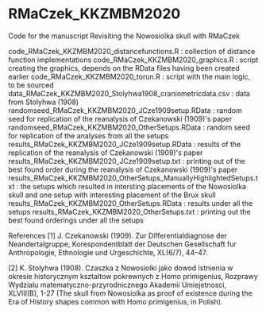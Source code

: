 # RMaCzek_KKZMBM2020
Code for the manuscript Revisiting the Nowosiolka skull with RMaCzek

code_RMaCzek_KKZMBM2020_distancefunctions.R : collection of distance function implementations
code_RMaCzek_KKZMBM2020_graphics.R : script creating the graphics, depends on the RData files having been created earlier
code_RMaCzek_KKZMBM2020_torun.R : script with the main logic, to be sourced
data_RMaCzek_KKZMBM2020_Stolyhwa1908_craniometricdata.csv : data from Stolyhwa (1908)
randomseed_RMaCzek_KKZMBM2020_JCze1909setup.RData : random seed for replication of the reanalysis of Czekanowski (1909)'s paper
randomseed_RMaCzek_KKZMBM2020_OtherSetups.RData : random seed for replication of the analyses from all the setups
results_RMaCzek_KKZMBM2020_JCze1909setup.RData : results of the replication of the reanalysis of Czekanowski (1909)'s paper
results_RMaCzek_KKZMBM2020_JCze1909setup.txt : printing out of the best found order during the reanalysis of Czekanowski (1909)'s paper
results_RMaCzek_KKZMBM2020_OtherSetups_ManuallyHighlightedSetups.txt : the setups which resulted in intersting placements of the Nowosiolka skull and one setup with interesting placement of the Brux skull
results_RMaCzek_KKZMBM2020_OtherSetups.RData : results under all the setups
results_RMaCzek_KKZMBM2020_OtherSetups.txt : printing out the best found orderings under all the setups

References
[1] J. Czekanowski (1909). Zur Differentialdiagnose der Neandertalgruppe, Korespondentblatt der Deutschen Gesellschaft fur Anthropologie, Ethnologie und Urgeschichte, XL(6/7), 44-47.

[2] K. Stolyhwa (1908). Czaszka z Nowosiolki jako dowod istnienia w okresie historycznym ksztaltow pokrewnych z Homo primigenius, Rozprawy Wydzialu matematyczno-przyrodnicznego Akademii Umiejetnosci, XLVIII(B), 1-27 (The skull from Nowosiolka  as proof of existence during the Era of History shapes common with Homo primigenius, in Polish).
